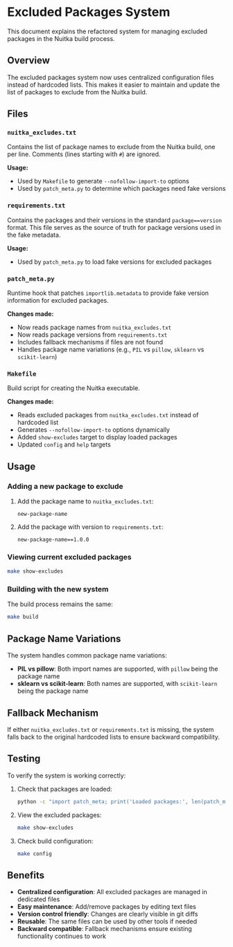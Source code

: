 # Excluded Packages System

This document explains the refactored system for managing excluded packages in the Nuitka build process.

## Overview

The excluded packages system now uses centralized configuration files instead of hardcoded lists. This makes it easier to maintain and update the list of packages to exclude from the Nuitka build.

## Files

### `nuitka_excludes.txt`
Contains the list of package names to exclude from the Nuitka build, one per line. Comments (lines starting with `#`) are ignored.

**Usage:**
- Used by `Makefile` to generate `--nofollow-import-to` options
- Used by `patch_meta.py` to determine which packages need fake versions

### `requirements.txt`
Contains the packages and their versions in the standard `package==version` format. This file serves as the source of truth for package versions used in the fake metadata.

**Usage:**
- Used by `patch_meta.py` to load fake versions for excluded packages

### `patch_meta.py`
Runtime hook that patches `importlib.metadata` to provide fake version information for excluded packages.

**Changes made:**
- Now reads package names from `nuitka_excludes.txt`
- Now reads package versions from `requirements.txt`
- Includes fallback mechanisms if files are not found
- Handles package name variations (e.g., `PIL` vs `pillow`, `sklearn` vs `scikit-learn`)

### `Makefile`
Build script for creating the Nuitka executable.

**Changes made:**
- Reads excluded packages from `nuitka_excludes.txt` instead of hardcoded list
- Generates `--nofollow-import-to` options dynamically
- Added `show-excludes` target to display loaded packages
- Updated `config` and `help` targets

## Usage

### Adding a new package to exclude

1. Add the package name to `nuitka_excludes.txt`:
   ```
   new-package-name
   ```

2. Add the package with version to `requirements.txt`:
   ```
   new-package-name==1.0.0
   ```

### Viewing current excluded packages

```bash
make show-excludes
```

### Building with the new system

The build process remains the same:
```bash
make build
```

## Package Name Variations

The system handles common package name variations:

- **PIL vs pillow**: Both import names are supported, with `pillow` being the package name
- **sklearn vs scikit-learn**: Both names are supported, with `scikit-learn` being the package name

## Fallback Mechanism

If either `nuitka_excludes.txt` or `requirements.txt` is missing, the system falls back to the original hardcoded lists to ensure backward compatibility.

## Testing

To verify the system is working correctly:

1. Check that packages are loaded:
   ```bash
   python -c "import patch_meta; print('Loaded packages:', len(patch_meta.FAKE_VERSIONS))"
   ```

2. View the excluded packages:
   ```bash
   make show-excludes
   ```

3. Check build configuration:
   ```bash
   make config
   ```

## Benefits

- **Centralized configuration**: All excluded packages are managed in dedicated files
- **Easy maintenance**: Add/remove packages by editing text files
- **Version control friendly**: Changes are clearly visible in git diffs
- **Reusable**: The same files can be used by other tools if needed
- **Backward compatible**: Fallback mechanisms ensure existing functionality continues to work 